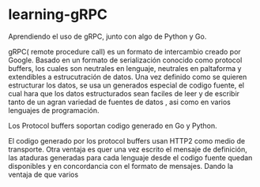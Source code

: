# learning-gRPC
Aprendiendo el uso de gRPC, junto con algo de Python y Go.

gRPC( remote procedure call) es un formato de intercambio creado por Google. Basado en un formato de serialización conocido
como protocol buffers, los cuales son neutrales en lenguaje, neutrales en paltaforma y extendibles a estrucutración de datos.
Una vez definido como se quieren estructurar los datos, se usa un generados especial de codigo fuente, el cual hara que los datos estructurados
sean faciles de leer y de escribir tanto de un agran variedad de fuentes de datos , asi como en varios lenguajes de programación.

Los Protocol buffers soportan codigo generado en Go y Python.

El codigo generado por los protocol buffers usan HTTP2 como medio de transporte. Otra ventaja es quer una vez escrito el mensaje de definición, las ataduras 
generadas para cada lenguaje desde el codigo fuente quedan disponibles y en concordancia con el formato de mensajes. Dando la ventaja de  que varios 


